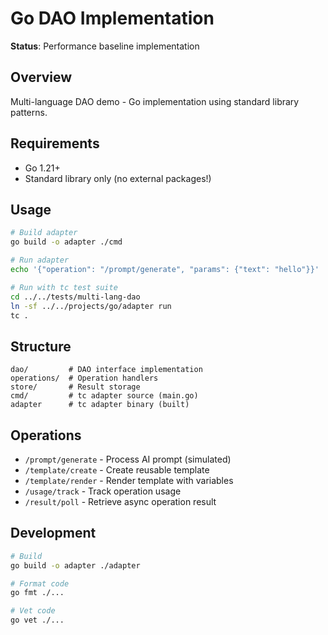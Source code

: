 # Go DAO Implementation

**Status**: Performance baseline implementation

## Overview

Multi-language DAO demo - Go implementation using standard library patterns.

## Requirements

- Go 1.21+
- Standard library only (no external packages!)

## Usage

```bash
# Build adapter
go build -o adapter ./cmd

# Run adapter
echo '{"operation": "/prompt/generate", "params": {"text": "hello"}}' | ./adapter

# Run with tc test suite
cd ../../tests/multi-lang-dao
ln -sf ../../projects/go/adapter run
tc .
```

## Structure

```
dao/         # DAO interface implementation
operations/  # Operation handlers
store/       # Result storage
cmd/         # tc adapter source (main.go)
adapter      # tc adapter binary (built)
```

## Operations

- `/prompt/generate` - Process AI prompt (simulated)
- `/template/create` - Create reusable template
- `/template/render` - Render template with variables
- `/usage/track` - Track operation usage
- `/result/poll` - Retrieve async operation result

## Development

```bash
# Build
go build -o adapter ./adapter

# Format code
go fmt ./...

# Vet code
go vet ./...
```
